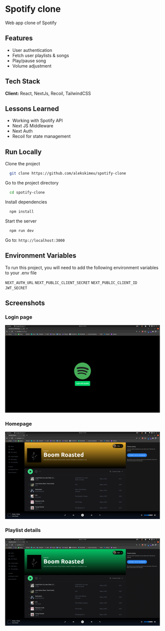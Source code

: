 
# Spotify clone

Web app clone of Spotify


## Features

- User authentication
- Fetch user playlists & songs
- Play/pause song
- Volume adjustment


## Tech Stack

**Client:** React, NextJs, Recoil, TailwindCSS


## Lessons Learned

* Working with Spotify API
* Next JS Middleware
* Next Auth
* Recoil for state management


## Run Locally

Clone the project

```bash
  git clone https://github.com/alekskimeu/spotify-clone
```

Go to the project directory

```bash
  cd spotify-clone
```

Install dependencies

```bash
  npm install
```

Start the server

```bash
  npm run dev
```

Go to:
`http://localhost:3000`


## Environment Variables

To run this project, you will need to add the following environment variables to your .env file

`NEXT_AUTH_URL`
`NEXT_PUBLIC_CLIENT_SECRET`
`NEXT_PUBLIC_CLIENT_ID`
`JWT_SECRET`


## Screenshots

### Login page
![App Screenshot](https://github.com/alekskimeu/spotify-clone/blob/main/public/login.png)

### Homepage
![App Screenshot](https://github.com/alekskimeu/spotify-clone/blob/main/public/playlist.png)

### Playlist details
![App Screenshot](https://github.com/alekskimeu/spotify-clone/blob/main/public/songs.png)


